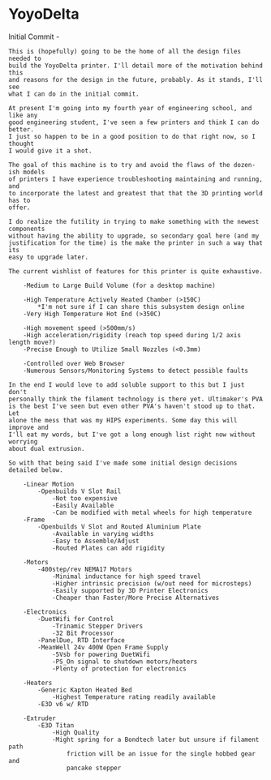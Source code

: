 # YoyoDelta

Initial Commit - 

	This is (hopefully) going to be the home of all the design files needed to 
	build the YoyoDelta printer. I'll detail more of the motivation behind this
	and reasons for the design in the future, probably. As it stands, I'll see
	what I can do in the initial commit.

	At present I'm going into my fourth year of engineering school, and like any
	good engineering student, I've seen a few printers and think I can do better.
	I just so happen to be in a good position to do that right now, so I thought
	I would give it a shot.

	The goal of this machine is to try and avoid the flaws of the dozen-ish models
	of printers I have experience troubleshooting maintaining and running, and
	to incorporate the latest and greatest that that the 3D printing world has to
	offer. 

	I do realize the futility in trying to make something with the newest components
	without having the ability to upgrade, so secondary goal here (and my 
	justification for the time) is the make the printer in such a way that its
	easy to upgrade later.

	The current wishlist of features for this printer is quite exhaustive.
		
		-Medium to Large Build Volume (for a desktop machine)
		
		-High Temperature Actively Heated Chamber (>150C)
			*I'm not sure if I can share this subsystem design online
		-Very High Temperature Hot End (>350C)
		
		-High movement speed (>500mm/s)
		-High acceleration/rigidity (reach top speed during 1/2 axis length move?)
		-Precise Enough to Utilize Small Nozzles (<0.3mm)

		-Controlled over Web Browser
		-Numerous Sensors/Monitoring Systems to detect possible faults

	In the end I would love to add soluble support to this but I just don't
	personally think the filament technology is there yet. Ultimaker's PVA
	is the best I've seen but even other PVA's haven't stood up to that. Let
	alone the mess that was my HIPS experiments. Some day this will improve and
	I'll eat my words, but I've got a long enough list right now without worrying
	about dual extrusion.

	So with that being said I've made some initial design decisions detailed below.

		-Linear Motion
			-Openbuilds V Slot Rail
				-Not too expensive
				-Easily Available
				-Can be modified with metal wheels for high temperature
		-Frame
			-Openbuilds V Slot and Routed Aluminium Plate
				-Available in varying widths
				-Easy to Assemble/Adjust
				-Routed Plates can add rigidity

		-Motors
			-400step/rev NEMA17 Motors
				-Minimal inductance for high speed travel
				-Higher intrinsic precision (w/out need for microsteps)
				-Easily supported by 3D Printer Electronics
				-Cheaper than Faster/More Precise Alternatives 

		-Electronics
			-DuetWifi for Control
				-Trinamic Stepper Drivers
				-32 Bit Processor
			-PanelDue, RTD Interface
			-MeanWell 24v 400W Open Frame Supply
				-5Vsb for powering DuetWifi
				-PS_On signal to shutdown motors/heaters
				-Plenty of protection for electronics

		-Heaters
			-Generic Kapton Heated Bed
				-Highest Temperature rating readily available
			-E3D v6 w/ RTD 

		-Extruder
			-E3D Titan
				-High Quality
				-Might spring for a Bondtech later but unsure if filament path
					friction will be an issue for the single hobbed gear and
					pancake stepper